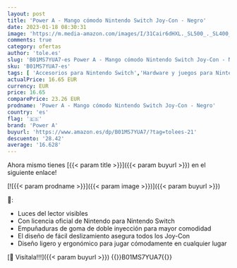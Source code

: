```yaml
---
layout: post
title: 'Power A - Mango cómodo Nintendo Switch Joy-Con - Negro'
date: 2023-01-18 08:30:31
image: 'https://m.media-amazon.com/images/I/31Cair6dHXL._SL500_._SL400_.jpg'
comments: true
category: ofertas
author: 'tole.es'
slug: 'B01MS7YUA7-es Power A - Mango cómodo Nintendo Switch Joy-Con - Negro'
sku: 'B01MS7YUA7-es'
tags: [ 'Accesorios para Nintendo Switch','Hardware y juegos para Nintendo Switch','Mandos para Nintendo Switch','Videojuegos','nintendo','power a','🇪🇸', ]
actualPrice: 16.65 EUR
currency: EUR
price: 16.65
comparePrice: 23.26 EUR
prodname: 'Power A - Mango cómodo Nintendo Switch Joy-Con - Negro'
country: 'es'
flag: '🇪🇸'
brand: 'Power A'
buyurl: 'https://www.amazon.es/dp/B01MS7YUA7/?tag=tolees-21'
descuento: '28.42'
average: '16.628'
---
```


Ahora mismo tienes [{{< param title >}}]({{< param buyurl >}}) en el siguiente enlace!

[![{{< param prodname >}}]({{< param image >}})]({{< param buyurl >}})

🔎:

- Luces del lector visibles
- Con licencia oficial de Nintendo para Nintendo Switch
- Empuñaduras de goma de doble inyección para mayor comodidad
- El diseño de fácil deslizamiento asegura todos los Joy-Con
- Diseño ligero y ergonómico para jugar cómodamente en cualquier lugar

[🛒 Visítala!!!]({{< param buyurl >}})
{{<world>}}B01MS7YUA7{{</world>}}
